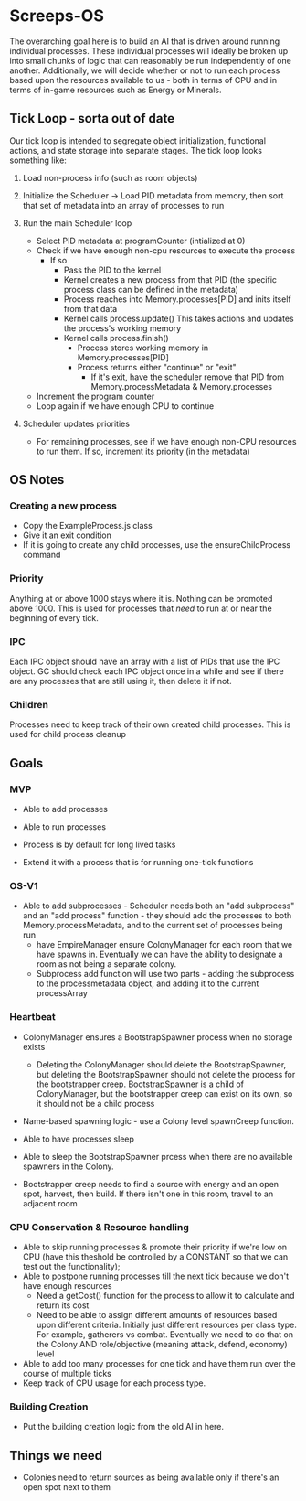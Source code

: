 # Screeps-OS

The overarching goal here is to build an AI that is driven around running individual processes.  These individual processes will ideally be broken up into small chunks of logic that can reasonably be run independently of one another.  Additionally, we will decide whether or not to run each process based upon the resources available to us - both in terms of CPU and in terms of in-game resources such as Energy or Minerals.

## Tick Loop - sorta out of date

Our tick loop is intended to segregate object initialization, functional actions, and state storage into separate stages.  The tick loop looks something like:

1) Load non-process info (such as room objects)

2) Initialize the Scheduler -> Load PID metadata from memory, then sort that set of metadata into an array of processes to run

3) Run the main Scheduler loop
    - Select PID metadata at programCounter (intialized at 0)
    - Check if we have enough non-cpu resources to execute the process
        - If so
            - Pass the PID to the kernel
            - Kernel creates a new process from that PID (the specific process class can be defined in the metadata)
            - Process reaches into Memory.processes[PID] and inits itself from that data
            - Kernel calls process.update()
                This takes actions and updates the process's working memory
            - Kernel calls process.finish()
                - Process stores working memory in Memory.processes[PID]
                - Process returns either "continue" or "exit"
                    - If it's exit, have the scheduler remove that PID from Memory.processMetadata & Memory.processes
    - Increment the program counter
    - Loop again if we have enough CPU to continue

4) Scheduler updates priorities
    - For remaining processes, see if we have enough non-CPU resources to run them.  If so, increment its priority (in the metadata)

## OS Notes

### Creating a new process

- Copy the ExampleProcess.js class
- Give it an exit condition
- If it is going to create any child processes, use the ensureChildProcess command

### Priority

Anything at or above 1000 stays where it is.  Nothing can be promoted above 1000.  This is used for processes that _need_ to run at or near the beginning of every tick.

### IPC

Each IPC object should have an array with a list of PIDs that use the IPC object.  GC should check each IPC object once in a while and see if there are any processes that are still using it, then delete it if not.

### Children

Processes need to keep track of their own created child processes.  This is used for child process cleanup

## Goals

### MVP

- Able to add processes
- Able to run processes

- Process is by default for long lived tasks
- Extend it with a process that is for running one-tick functions

### OS-V1

- Able to add subprocesses - Scheduler needs both an "add subprocess" and an "add process" function - they should add the processes to both Memory.processMetadata, and to the current set of processes being run
    - have EmpireManager ensure ColonyManager for each room that we have spawns in.  Eventually we can have the ability to designate a room as not being a separate colony.
    - Subprocess add function will use two parts - adding the subprocess to the processmetadata object, and adding it to the current processArray

### Heartbeat

- ColonyManager ensures a BootstrapSpawner process when no storage exists
    - Deleting the ColonyManager should delete the BootstrapSpawner, but deleting the BootstrapSpawner should not delete the process for the bootstrapper creep.  BootstrapSpawner is a child of ColonyManager, but the bootstrapper creep can exist on its own, so it should not be a child process

- Name-based spawning logic - use a Colony level spawnCreep function.
- Able to have processes sleep
- Able to sleep the BootstrapSpawner prcess when there are no available spawners in the Colony.
- Bootstrapper creep needs to find a source with energy and an open spot, harvest, then build.  If there isn't one in this room, travel to an adjacent room

### CPU Conservation & Resource handling

- Able to skip running processes & promote their priority if we're low on CPU (have this theshold be controlled by a CONSTANT so that we can test out the functionality);
- Able to postpone running processes till the next tick because we don't have enough resources
    - Need a getCost() function for the process to allow it to calculate and return its cost
    - Need to be able to assign different amounts of resources based upon different criteria.  Initially just different resources per class type.  For example, gatherers vs combat.  Eventually we need to do that on the Colony AND role/objective (meaning attack, defend, economy) level
- Able to add too many processes for one tick and have them run over the course of multiple ticks
- Keep track of CPU usage for each process type.

### Building Creation

- Put the building creation logic from the old AI in here.


## Things we need

- Colonies need to return sources as being available only if there's an open spot next to them